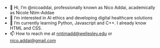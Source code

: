 - 👋 Hi, I’m @nicoaddai, professionally known as Nico Addai, academically as Nicole Ntim-Addae
- 👀 I’m interested in AI ethics and developing digital healthcare solutions  
- 🌱 I’m currently learning Python, Javascript and C++. I already know HTML and CSS. 
- 📫 How to reach me at nntimadd@wellesley.edu or nico.addai@gmail.com

<img> 
</img>

<!---
nicoaddai/nicoaddai is a ✨ special ✨ repository because its `README.md` (this file) appears on your GitHub profile.
You can click the Preview link to take a look at your changes.
--->
